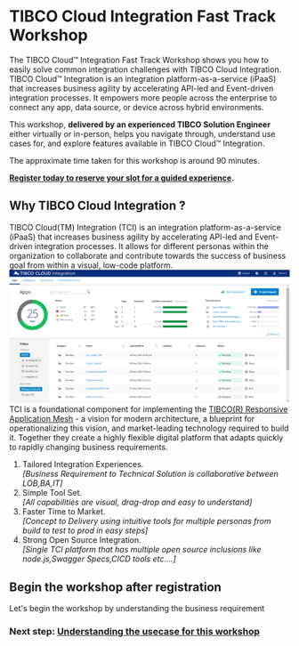 # TIBCO Cloud Integration Fast Track Workshop

The TIBCO Cloud™ Integration Fast Track Workshop shows you how to easily solve common integration challenges with TIBCO Cloud Integration. TIBCO Cloud™ Integration is an integration platform-as-a-service (iPaaS) that increases business agility by accelerating API-led and Event-driven integration processes. It empowers more people across the enterprise to connect any app, data source, or device across hybrid environments.

This workshop, **delivered by an experienced TIBCO Solution Engineer** either virtually or in-person, helps you navigate through, understand use cases for, and explore features available in TIBCO Cloud™ Integration.

The approximate time taken for this workshop is around 90 minutes.

**[Register today to reserve your slot for a guided experience](https://www.tibco.com/tibco-cloud-integration-workshop).**

## Why TIBCO Cloud Integration ?
TIBCO Cloud(TM) Integration (TCI) is an integration platform-as-a-service (iPaaS) that increases business agility by accelerating API-led and Event-driven integration processes. It allows for different personas within the organization to collaborate and contribute towards the success of business goal from within a visual, low-code platform.
![Download](/images/TCI_IntroPage.png)
TCI is a foundational component for implementing the [TIBCO(R) Responsive Application Mesh](https://www.tibco.com/resources/demand-webinar/tibco-responsive-application-mesh) - a vision for modern architecture, a blueprint for operationalizing this vision, and market-leading technology required to build it. Together they create a highly flexible digital platform that adapts quickly to rapidly changing business requirements.

1) Tailored Integration Experiences.  
*[Business Requirement to Technical Solution is collaborative between LOB,BA,IT]*
2) Simple Tool Set.  
*[All capabilities are visual, drag-drop and easy to understand]*
3) Faster Time to Market.  
*[Concept to Delivery using intuitive tools for multiple personas from build to test to prod in easy steps]*
4) Strong Open Source Integration.  
*[Single TCI platform that has multiple open source inclusions like node.js,Swagger Specs,CICD tools etc....]*

## Begin the workshop after registration

Let's begin the workshop by understanding the business requirement
### Next step: [Understanding the usecase for this workshop](UseCaseDetails.md)
